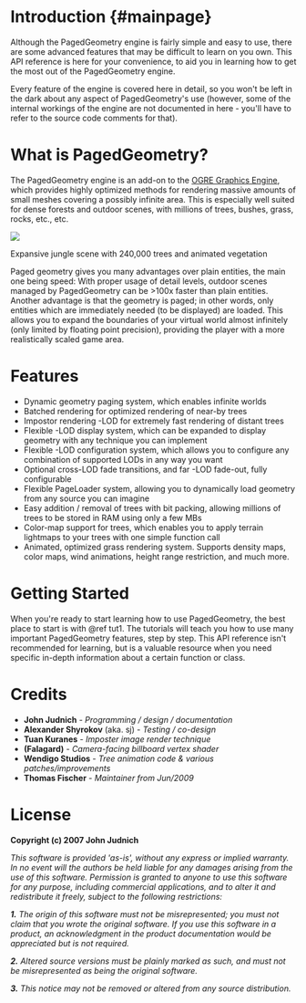 # Introduction {#mainpage}

Although the PagedGeometry engine is fairly simple and easy to use, there are some
advanced features that may be difficult to learn on you own. This API reference is here
for your convenience, to aid you in learning how to get the most out of the PagedGeometry
engine.

Every feature of the engine is covered here in detail, so you won't be left in the dark
about any aspect of PagedGeometry's use (however, some of the internal workings of the
engine are not documented in here - you'll have to refer to the source code comments
for that).

# What is PagedGeometry?
The PagedGeometry engine is an add-on to the <a href="https://www.ogre3d.org">OGRE
Graphics Engine</a>, which provides highly optimized methods for rendering massive amounts
of small meshes covering a possibly infinite area. This is especially well suited for dense
forests and outdoor scenes, with millions of trees, bushes, grass, rocks, etc., etc.

![](docs/PagedGeometryScreen1.jpg)

Expansive jungle scene with 240,000 trees and animated vegetation

Paged geometry gives you many advantages over plain entities, the main one being speed:
With proper usage of detail levels, outdoor scenes managed by PagedGeometry can
be >100x faster than plain entities. Another advantage is that the geometry is paged; in
other words, only entities which are immediately needed (to be displayed) are loaded.
This allows you to expand the boundaries of your virtual world almost infinitely
(only limited by floating point precision), providing the player with a more realistically
scaled game area.

# Features
* Dynamic geometry paging system, which enables infinite worlds
* Batched rendering for optimized rendering of near-by trees
* Impostor rendering -LOD for extremely fast rendering of distant trees
* Flexible -LOD display system, which can be expanded to display geometry with any technique you can implement
* Flexible -LOD configuration system, which allows you to configure any combination of supported LODs in any way you want
* Optional cross-LOD fade transitions, and far -LOD fade-out, fully configurable
* Flexible PageLoader system, allowing you to dynamically load geometry from any source you can imagine
* Easy addition / removal of trees with bit packing, allowing millions of trees to be stored in RAM using only a few MBs
* Color-map support for trees, which enables you to apply terrain lightmaps to your trees with one simple function call
* Animated, optimized grass rendering system. Supports density maps, color maps, wind animations, height range restriction, and much more.

# Getting Started

When you're ready to start learning how to use PagedGeometry, the best place to start is
with @ref tut1. The tutorials will teach you how to use many
important PagedGeometry features, step by step. This API reference isn't recommended
for learning, but is a valuable resource when you need specific in-depth information
about a certain function or class.


# Credits

<ul>
<li><b>John Judnich</b> - <i>Programming / design / documentation</i></li>
<li><b>Alexander Shyrokov</b> (aka. sj) - <i>Testing / co-design</i></li>
<li><b>Tuan Kuranes</b> - <i>Imposter image render technique</i></li>
<li><b>(Falagard)</b> - <i>Camera-facing billboard vertex shader</i></li>
<li><b>Wendigo Studios</b> - <i>Tree animation code & various patches/improvements</i></li>
<li><b>Thomas Fischer</b> - <i>Maintainer from Jun/2009</i></li>
</ul>


# License
<b>Copyright (c) 2007 John Judnich</b>

<i>
This software is provided 'as-is', without any express or implied warranty. In no event will the authors be held liable for any damages arising from the use of this software.
Permission is granted to anyone to use this software for any purpose, including commercial applications, and to alter it and redistribute it freely, subject to the following restrictions:

<b>1.</b> The origin of this software must not be misrepresented; you must not claim that you wrote the original software. If you use this software in a product, an acknowledgment in the product documentation would be appreciated but is not required.

<b>2.</b> Altered source versions must be plainly marked as such, and must not be misrepresented as being the original software.

<b>3.</b> This notice may not be removed or altered from any source distribution.
</i>